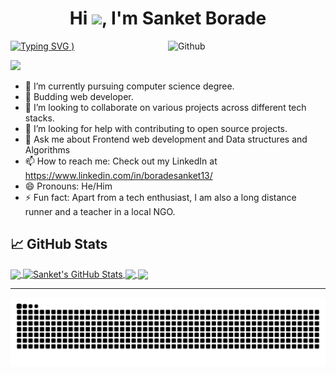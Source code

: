 <h4 align="center"> 
  
<h1 align="center">Hi <img src="https://github.com/TheDudeThatCode/TheDudeThatCode/blob/master/Assets/Hi.gif" width="29px"/>, I'm Sanket Borade </h1>
 
[![Typing SVG](http://readme-typing-svg.herokuapp.com?color=F71E11&lines=I+lovee%2C+open+source:) )](https://git.io/typing-svg)
  <img width="50%" align="right" alt="Github" src="https://user-images.githubusercontent.com/60788180/131893851-b24002a3-72be-40cf-a179-7cbdff89b087.gif" />

![](https://komarev.com/ghpvc/?username=Sanket1308&color=0e75b6)

- 🔭 I’m currently pursuing computer science degree.
- 🌱 Budding web developer.
- 👯 I’m looking to collaborate on various projects across different tech stacks.
- 🤔 I’m looking for help with contributing to open source projects.
- 💬 Ask me about Frontend web development and Data structures and Algorithms
- 📫 How to reach me: Check out my LinkedIn at https://www.linkedin.com/in/boradesanket13/
- 😄 Pronouns: He/Him
- ⚡ Fun fact: Apart from a tech enthusiast, I am also a long distance runner and a teacher in a  local NGO.
  
## &#x1f4c8; GitHub Stats

<a href="https://github.com/Sanket1308/Sanket1308">
  <img align="center" src="https://github-readme-stats.vercel.app/api/top-langs/?username=Sanket1308&hide=java,html,tex&title_color=ffffff&text_color=c9cacc&icon_color=2bbc8a&bg_color=1d1f21&langs_count=3" />
</a>
<a href="https://github.com/Sanket1308/Sanket1308">
  <img align="center" src="https://github-readme-stats.vercel.app/api?username=Sanket1308&show_icons=true&line_height=27&count_private=true&title_color=ffffff&text_color=c9cacc&icon_color=2bbc8a&bg_color=1d1f21" alt="Sanket's GitHub Stats" />
</a>

<a href="https://github.com/Sanket1308/Sanket1308.github.io">
  <img align="center" src="https://github-readme-stats.vercel.app/api/pin/?username=Sanket1308&repo=Sanket1308.github.io&title_color=ffffff&text_color=c9cacc&icon_color=2bbc8a&bg_color=1d1f21" />
</a>


<a href="https://github.com/Sanket1308/Telegram-chatbot">
  <img align="center" src="https://github-readme-stats.vercel.app/api/pin/?username=Sanket1308&repo=Telegram-chatbot&title_color=ffffff&text_color=c9cacc&icon_color=2bbc8a&bg_color=1d1f21" />
</a>
<hr>
<p align="center">
  <img src="https://github.com/Sanket1308/Sanket1308/raw/output/github-contribution-grid-snake.svg" alt="snake"></center>
</p>





